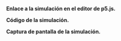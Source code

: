 **Enlace a la simulación en el editor de p5.js.**


**Código de la simulación.**


**Captura de pantalla de la simulación.**
